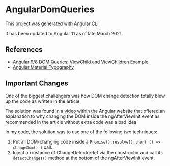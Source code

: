 # AngularDomQueries

This project was generated with [Angular CLI](https://github.com/angular/angular-cli)

It has been updated to Angular 11 as of late March 2021.

## References

* [Angular 9/8 DOM Queries: ViewChild and ViewChildren Example](https://www.techiediaries.com/angular-dom-queries-viewchild/)
* [Angular Material Typography](https://material.angular.io/guide/typography)

## Important Changes

One of the biggest challengers was how DOM change detection totally blew up the code as written in the article.

The solution was found in a [video](https://angular.io/errors/NG0100) within the Angular website that offered an explanation to why changing the DOM
inside the ngAfterViewInit event as recommended in the article without extra code was a bad idea.

In my code, the solution was to use one of the following two techniques:

1. Put all DOM-changing code inside a `Promise().resolve().then( () => changeDom() )` call.
1. Inject an instance of ChangeDetectorRef via the constructor and call its `detectChanges()` method at the bottom of the ngAfterViewInit event.
